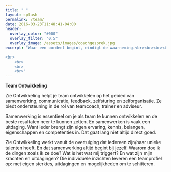 ```yaml
---
title: " "
layout: splash
permalink: /team/
date: 2016-03-23T11:48:41-04:00
header:
  overlay_color: "#000"
  overlay_filter: "0.5"
  overlay_image: /assets/images/coachgesprek.jpg
excerpt: "Waar een oordeel begint, eindigt de waarneming.<br><br><br><br>

<br>
	<br>
	<br>
	<br>"
---
```


**Team Ontwikkeling**

Zie Ontwikkeling helpt je team ontwikkelen op het gebied van samenwerking, communicatie, feedback, zelfsturing en zelforganisatie.  Ze biedt ondersteuning in de rol van teamcoach, trainer en adviseur.

Samenwerking is essentieel om je als team te kunnen ontwikkelen en de beste resultaten neer te kunnen zetten. En samenwerken is vaak een uitdaging. Want ieder brengt zijn eigen ervaring, kennis, belangen, eigenschappen en competenties in. Dat gaat lang niet altijd direct goed.

Zie Ontwikkeling werkt vanuit de overtuiging dat iedereen zijn/haar unieke talenten heeft. En dat samenwerking altijd begint bij jezelf. Waarom doe ik de dingen zoals ik ze doe? Wat is het wat mij triggert? En wat zijn mijn krachten en uitdagingen?
Die individuele inzichten leveren een teamprofiel op: met eigen sterktes, uitdagingen en mogelijkheden om te schitteren.


